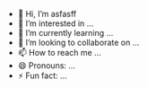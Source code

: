 - 👋 Hi, I’m asfasff
- 👀 I’m interested in ...
- 🌱 I’m currently learning ...
- 💞️ I’m looking to collaborate on ...
- 📫 How to reach me ...
- 😄 Pronouns: ...
- ⚡ Fun fact: ...

<!---
hcvqmy/hcvqmy is a ✨ special ✨ repository because its `README.md` (this file) appears on your GitHub profile.
You can click the Preview link to take a look at your changes.
--->
